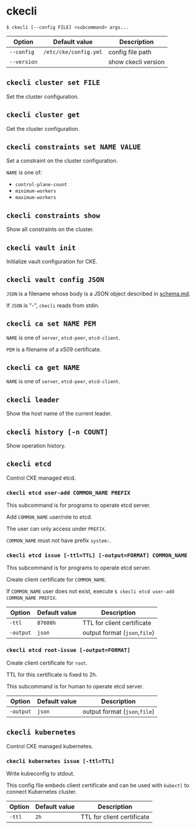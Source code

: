 ckecli
======

```console
$ ckecli [--config FILE] <subcommand> args...
```

Option      | Default value         | Description
----------  | --------------------- | -----------
`--config`  | `/etc/cke/config.yml` | config file path
`--version` |                       | show ckecli version

`ckecli cluster set FILE`
-------------------------

Set the cluster configuration.

`ckecli cluster get`
--------------------

Get the cluster configuration.

`ckecli constraints set NAME VALUE`
-----------------------------------

Set a constraint on the cluster configuration.

`NAME` is one of:

- `control-plane-count`
- `minimum-workers`
- `maximum-workers`

`ckecli constraints show`
-------------------------

Show all constraints on the cluster.

`ckecli vault init`
--------------------------

Initialize vault configuration for CKE.

`ckecli vault config JSON`
--------------------------

`JSON` is a filename whose body is a JSON object described in [schema.md](schema.md#vault).

If `JSON` is "-", `ckecli` reads from stdin.


`ckecli ca set NAME PEM`
------------------------

`NAME` is one of `server`, `etcd-peer`, `etcd-client`.

`PEM` is a filename of a x509 certificate.

`ckecli ca get NAME`
--------------------

`NAME` is one of `server`, `etcd-peer`, `etcd-client`.

`ckecli leader`
-------------------------

Show the host name of the current leader.

`ckecli history [-n COUNT]`
---------------------------

Show operation history.

`ckecli etcd`
-------------

Control CKE managed etcd.

### `ckecli etcd user-add COMMON_NAME PREFIX`

This subcommand is for programs to operate etcd server.

Add `COMMON_NAME` user/role to etcd.

The user can only access under `PREFIX`.

`COMMON_NAME` must not have prefix `system:`.

### `ckecli etcd issue [-ttl=TTL] [-output=FORMAT] COMMON_NAME`

This subcommand is for programs to operate etcd server.

Create client certificate for `COMMON_NAME`.

If `COMMON_NAME` user does not exist, execute `$ ckecli etcd user-add COMMON_NAME PREFIX`.

Option      | Default value         | Description
----------  | --------------------- | -----------
`-ttl`      | `87600h`              | TTL for client certificate
`-output`   | `json`                | output format (`json`,`file`)

### `ckecli etcd root-issue [-output=FORMAT]`

Create client certificate for `root`.

TTL for this certificate is fixed to 2h.

This subcommand is for human to operate etcd server.

Option      | Default value         | Description
----------  | --------------------- | -----------
`-output`   | `json`                | output format (`json`,`file`)


`ckecli kubernetes`
-------------------

Control CKE managed kubernetes.

### `ckecli kubernetes issue [-ttl=TTL]`

Write kubeconfig to stdout.

This config file embeds client certificate and can be used with `kubectl` to connect Kubernetes cluster.

Option      | Default value         | Description
----------  | --------------------- | -----------
`-ttl`      | `2h`                  | TTL for client certificate
